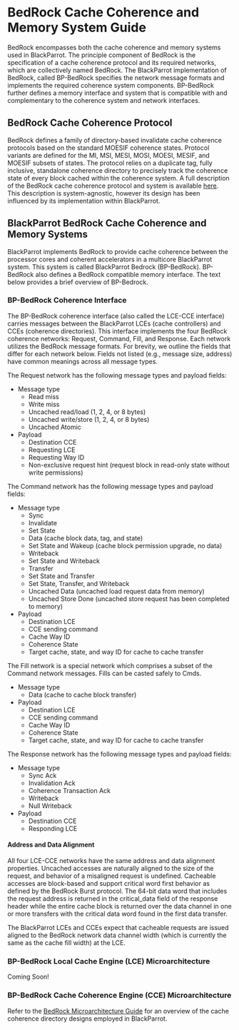 # BedRock Cache Coherence and Memory System Guide

BedRock encompasses both the cache coherence and memory systems used in BlackParrot. The principle
component of BedRock is the specification of a cache coherence protocol and its required networks,
which are collectively named BedRock. The BlackParrot implementation of BedRock, called BP-BedRock
specifies the network message formats and implements the required coherence system components.
BP-BedRock further defines a memory interface and system that is compatible with and complementary
to the coherence system and network interfaces.

## BedRock Cache Coherence Protocol

BedRock defines a family of directory-based invalidate cache coherence protocols based on the standard
MOESIF coherence states. Protocol variants are defined for the MI, MSI, MESI, MOSI, MOESI, MESIF,
and MOESIF subsets of states. The protocol relies on a duplicate tag, fully inclusive, standalone
coherence directory to precisely track the coherence state of every block cached within the
coherence system. A full description of the BedRock cache coherence protocol and system is available
[here](bedrock_protocol_specification.pdf). This description is system-agnostic, however its design
has been influenced by its implementation within BlackParrot.

## BlackParrot BedRock Cache Coherence and Memory Systems

BlackParrot implements BedRock to provide cache coherence between the processor cores and
coherent accelerators in a multicore BlackParrot system. This system is called BlackParrot Bedrock
(BP-BedRock). BP-BedRock also defines a BedRock compatible memory interface. The text below
provides a brief overview of BP-Bedrock.

### BP-BedRock Coherence Interface

The BP-BedRock coherence interface (also called the LCE-CCE interface) carries messages between the
BlackParrot LCEs (cache controllers) and CCEs (coherence directories). This interface implements
the four BedRock coherence networks: Request, Command, Fill, and Response. Each network utilizes
the BedRock message formats. For brevity, we outline the fields that differ for each network below.
Fields not listed (e.g., message size, address) have common meanings across all message types.

The Request network has the following message types and payload fields:
- Message type
  - Read miss
  - Write miss
  - Uncached read/load (1, 2, 4, or 8 bytes)
  - Uncached write/store (1, 2, 4, or 8 bytes)
  - Uncached Atomic
- Payload
  - Destination CCE
  - Requesting LCE
  - Requesting Way ID
  - Non-exclusive request hint (request block in read-only state without write permissions)

The Command network has the following message types and payload fields:
- Message type
  - Sync
  - Invalidate
  - Set State
  - Data (cache block data, tag, and state)
  - Set State and Wakeup (cache block permission upgrade, no data)
  - Writeback
  - Set State and Writeback
  - Transfer
  - Set State and Transfer
  - Set State, Transfer, and Writeback
  - Uncached Data (uncached load request data from memory)
  - Uncached Store Done (uncached store request has been completed to memory)
- Payload
  - Destination LCE
  - CCE sending command
  - Cache Way ID
  - Coherence State
  - Target cache, state, and way ID for cache to cache transfer

The Fill network is a special network which comprises a subset of the Command network messages.
Fills can be casted safely to Cmds.
- Message type
  - Data (cache to cache block transfer)
- Payload
  - Destination LCE
  - CCE sending command
  - Cache Way ID
  - Coherence State
  - Target cache, state, and way ID for cache to cache transfer

The Response network has the following message types and payload fields:
- Message type
  - Sync Ack
  - Invalidation Ack
  - Coherence Transaction Ack
  - Writeback
  - Null Writeback
- Payload
  - Destination CCE
  - Responding LCE

#### Address and Data Alignment

All four LCE-CCE networks have the same address and data alignment properties. Uncached accesses are
naturally aligned to the size of the request, and behavior of a misaligned request is undefined.
Cacheable accesses are block-based and support critical word first behavior as defined by the
BedRock Burst protocol. The 64-bit data word that includes the request address is returned in the
critical\_data field of the response header while the entire cache block is returned over the data
channel in one or more transfers with the critical data word found in the first data transfer.

The BlackParrot LCEs and CCEs expect that cacheable requests are issued aligned to the BedRock
network data channel width (which is currently the same as the cache fill width) at the LCE.

### BP-BedRock Local Cache Engine (LCE) Microarchitecture

Coming Soon!

### BP-BedRock Cache Coherence Engine (CCE) Microarchitecture

Refer to the [BedRock Microarchitecture Guide](bedrock_uarch_guide.md) for an overview of the cache
coherence directory designs employed in BlackParrot.


